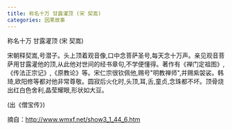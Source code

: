 ```yaml
---
title: 称名十万 甘露灌顶 (宋 契嵩)
categories: 因果故事
---
```


	   
称名十万 甘露灌顶 (宋 契嵩)

宋朝释契嵩,号潜子。头上顶着观音像,口中念菩萨圣号,每天念十万声。亲见观音菩萨用甘露灌他的顶,从此他对世间的经书章句,不学便懂得。著作有《禅门定祖图》,《传法正宗记》,《原教论》等。宋仁宗很钦佩他,赐号"明教禅师",并赐紫袈裟。韩琦,欧阳修等都对他非常尊敬。圆寂后火化时,头顶,耳,舌,童贞,念珠都不坏。顶骨烧出红白色舍利,晶莹耀眼,形状如大豆。

(出《僧宝传》)

摘自：http://www.wmxf.net/show3_1_44_6.htm